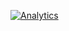 [![Analytics](https://ga-beacon.appspot.com/UA-75505123-2/ondramie/2abd3b4739cc5ba2aeba/tracker-test)](https://github.com/igrigorik/ga-beacon)